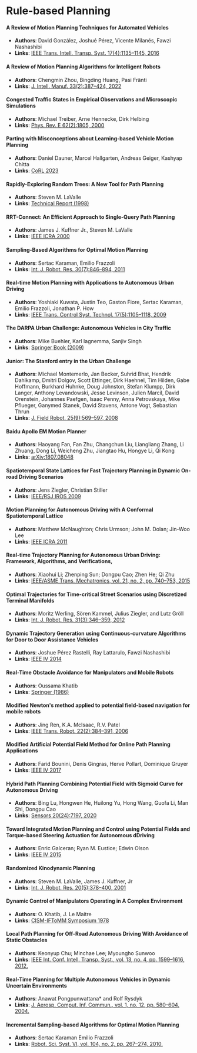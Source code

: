 # Rule-based Planning

#### A Review of Motion Planning Techniques for Automated Vehicles  
  * **Authors**: David González, Joshué Pérez, Vicente Milanés, Fawzi Nashashibi  
  * **Links**: [IEEE Trans. Intell. Transp. Syst. 17(4):1135–1145, 2016](https://doi.org/10.1109/TITS.2015.2498841)

#### A Review of Motion Planning Algorithms for Intelligent Robots  
  * **Authors**: Chengmin Zhou, Bingding Huang, Pasi Fränti  
  * **Links**: [J. Intell. Manuf. 33(2):387–424, 2022]([https://doi.org/10.1007/s10845-021-01845-w](https://link.springer.com/content/pdf/10.1007/s10845-021-01867-z.pdf))

#### Congested Traffic States in Empirical Observations and Microscopic Simulations 
  * **Authors**: Michael Treiber, Arne Hennecke, Dirk Helbing  
  * **Links**: [Phys. Rev. E 62(2):1805, 2000](https://doi.org/10.1103/PhysRevE.62.1805)

#### Parting with Misconceptions about Learning-based Vehicle Motion Planning  
  * **Authors**: Daniel Dauner, Marcel Hallgarten, Andreas Geiger, Kashyap Chitta  
  * **Links**: [CoRL 2023](https://proceedings.mlr.press/v229/dauner23a/dauner23a.pdf)

#### Rapidly-Exploring Random Trees: A New Tool for Path Planning  
  * **Authors**: Steven M. LaValle  
  * **Links**: [Technical Report (1998)](https://msl.cs.uiuc.edu/~lavalle/papers/Lav98c.pdf)

#### RRT-Connect: An Efficient Approach to Single-Query Path Planning  
  * **Authors**: James J. Kuffner Jr., Steven M. LaValle  
  * **Links**: [IEEE ICRA 2000](https://www.cs.cmu.edu/afs/andrew/scs/cs/15-494-sp13/nslobody/Class/readings/kuffner_icra2000.pdf)

#### Sampling-Based Algorithms for Optimal Motion Planning  
  * **Authors**: Sertac Karaman, Emilio Frazzoli  
  * **Links**: [Int. J. Robot. Res. 30(7):846–894, 2011](https://doi.org/10.1177/0278364911406761)  

#### Real-time Motion Planning with Applications to Autonomous Urban Driving
  * **Authors**: Yoshiaki Kuwata, Justin Teo, Gaston Fiore, Sertac Karaman, Emilio Frazzoli, Jonathan P. How  
  * **Links**: [IEEE Trans. Control Syst. Technol. 17(5):1105–1118, 2009](https://d1wqtxts1xzle7.cloudfront.net/39246479/02e7e52cea7c816054000000-libre.pdf?1445068390=&response-content-disposition=inline%3B+filename%3DReal_Time_Motion_Planning_With_Applicati.pdf&Expires=1750580430&Signature=dyepNnu4L98aCyOetFpEWSIqjagIq0sQphtAhQwQeC0yNbKwvVWixFi7--2jCXZnEf6DGO8z~vRqgh7wFe3eimlktKYCMCFjADOywrZjQpvEpbJAxiA8jwvXrZp4mM2dvjtYg0fDcnxjCrxxw0JFHijKCcJmsvQCgZKyzjtjH33mBCfeLC4np3IY2WnBq6D64y~DGiGS7LcE3WzIuZtNkuz21PxrN83FM2iuBcJf5qyq54SfvXPV4rUPjLgQFEV66gt0QoRgF2eO1blRu0WoxuEVMFCYa1rkZ7sXCVpzOTggGRqbH9Og8FWhAtkqDDYuy-PotTpGlKgd2JlmTO4JpQ__&Key-Pair-Id=APKAJLOHF5GGSLRBV4ZA)

#### The DARPA Urban Challenge: Autonomous Vehicles in City Traffic  
  * **Authors**: Mike Buehler, Karl Iagnemma, Sanjiv Singh
  * **Links**: [Springer Book (2009)](https://books.google.co.kr/books?hl=zh-CN&lr=&id=igFxpngN1lsC&oi=fnd&pg=PP2&ots=WTbFsc8JMb&sig=0Y7G0PAk6cW31cTq86R1nQraMwo&redir_esc=y#v=onepage&q&f=false)

#### Junior: The Stanford entry in the Urban Challenge
  * **Authors**: Michael Montemerlo, Jan Becker, Suhrid Bhat, Hendrik Dahlkamp, Dmitri Dolgov, Scott Ettinger, Dirk Haehnel, Tim Hilden, Gabe Hoffmann, Burkhard Huhnke, Doug Johnston, Stefan Klumpp, Dirk Langer, Anthony Levandowski, Jesse Levinson, Julien Marcil, David Orenstein, Johannes Paefgen, Isaac Penny, Anna Petrovskaya, Mike Pflueger, Ganymed Stanek, David Stavens, Antone Vogt, Sebastian Thrun 
  * **Links**: [J. Field Robot. 25(9):569–597, 2008](https://onlinelibrary.wiley.com/doi/abs/10.1002/rob.20258)

#### Baidu Apollo EM Motion Planner  
  * **Authors**: Haoyang Fan, Fan Zhu, Changchun Liu, Liangliang Zhang, Li Zhuang, Dong Li, Weicheng Zhu, Jiangtao Hu, Hongye Li, Qi Kong  
  * **Links**: [arXiv:1807.08048](https://arxiv.org/abs/1807.08048)

#### Spatiotemporal State Lattices for Fast Trajectory Planning in Dynamic On-road Driving Scenarios  
  * **Authors**: Jens Ziegler, Christian Stiller  
  * **Links**: [IEEE/RSJ IROS 2009](https://citeseerx.ist.psu.edu/document?repid=rep1&type=pdf&doi=45c275fac11b63525f995527e4af438b49fba298)

#### Motion Planning for Autonomous Driving with A Conformal Spatiotemporal Lattice 
  * **Authors**: Matthew McNaughton; Chris Urmson; John M. Dolan; Jin-Woo Lee 
  * **Links**: [IEEE ICRA 2011](https://ieeexplore.ieee.org/abstract/document/5980223)

#### Real-time Trajectory Planning for Autonomous Urban Driving: Framework, Algorithms, and Verifications, 
  * **Authors**: Xiaohui Li; Zhenping Sun; Dongpu Cao; Zhen He; Qi Zhu  
  * **Links**: [IEEE/ASME Trans. Mechatronics, vol. 21, no. 2, pp. 740–753, 2015](https://ieeexplore.ieee.org/abstract/document/7303933)

#### Optimal Trajectories for Time-critical Street Scenarios using Discretized Terminal Manifolds

  * **Authors**: Moritz Werling, Sören Kammel, Julius Ziegler, and Lutz Gröll  
  * **Links**: [Int. J. Robot. Res. 31(3):346–359, 2012](https://journals.sagepub.com/doi/abs/10.1177/0278364911423042)

#### Dynamic Trajectory Generation using Continuous-curvature Algorithms for Door to Door Assistance Vehicles
  
  * **Authors**: Joshue Pérez Rastelli, Ray Lattarulo, Fawzi Nashashibi  
  * **Links**: [IEEE IV 2014](https://ieeexplore.ieee.org/abstract/document/6856526)

#### Real-Time Obstacle Avoidance for Manipulators and Mobile Robots

  * **Authors**: Oussama Khatib 
  * **Links**: [Springer (1986)](https://journals.sagepub.com/doi/abs/10.1177/027836498600500106#tab-contributors)

#### Modified Newton's method applied to potential field-based navigation for mobile robots
  * **Authors**: Jing Ren, K.A. McIsaac, R.V. Patel  
  * **Links**: [IEEE Trans. Robot. 22(2):384–391, 2006](https://ieeexplore.ieee.org/abstract/document/1618532)

#### Modified Artificial Potential Field Method for Online Path Planning Applications
  * **Authors**: Farid Bounini, Denis Gingras, Herve Pollart, Dominique Gruyer  
  * **Links**: [IEEE IV 2017](https://ieeexplore.ieee.org/document/7995815)

#### Hybrid Path Planning Combining Potential Field with Sigmoid Curve for Autonomous Driving
  * **Authors**: Bing Lu, Hongwen He, Huilong Yu, Hong Wang, Guofa Li, Man Shi, Dongpu Cao
  * **Links**: [Sensors 20(24):7197, 2020](https://doi.org/10.3390/s20247197)

#### Toward Integrated Motion Planning and Control using Potential Fields and Torque-based Steering Actuation for Autonomous dDriving
  * **Authors**: Enric Galceran; Ryan M. Eustice; Edwin Olson
  * **Links**: [IEEE IV 2015](https://ieeexplore.ieee.org/abstract/document/7225703)

#### Randomized Kinodynamic Planning  
  * **Authors**: Steven M. LaValle, James J. Kuffner, Jr  
  * **Links**: [Int. J. Robot. Res. 20(5):378–400, 2001](https://journals.sagepub.com/doi/abs/10.1177/02783640122067453)

#### Dynamic Control of Manipulators Operating in A Complex Environment
  * **Authors**: O. Khatib, J. Le Maitre  
  * **Links**: [CISM-IFToMM Symposium 1978](https://ai.stanford.edu/manips/publications/pdfs/Khatib_1978.pdf)  

#### Local Path Planning for Off-Road Autonomous Driving With Avoidance of Static Obstacles
  * **Authors**: Keonyup Chu; Minchae Lee; Myoungho Sunwoo
  * **Links**: [IEEE Int. Conf. Intell. Transp. Syst., vol. 13, no. 4, pp. 1599–1616, 2012.](https://ieeexplore.ieee.org/abstract/document/6203588)  

#### Real-Time Planning for Multiple Autonomous Vehicles in Dynamic Uncertain Environments
  * **Authors**: Anawat Pongpunwattana* and Rolf Rysdyk
  * **Links**: [J. Aerosp. Comput. Inf. Commun., vol. 1, no. 12, pp. 580–604, 2004.](https://web.archive.org/web/20200709221342id_/https://www.aa.washington.edu/sites/aa/files/research/afsl/publications/pongpunwattana2004realtime.pdf)  

#### Incremental Sampling-based Algorithms for Optimal Motion Planning
  * **Authors**: Sertac Karaman Emilio Frazzoli
  * **Links**: [Robot. Sci. Syst. VI, vol. 104, no. 2, pp. 267–274, 2010.](https://www.roboticsproceedings.org/rss06/p34.pdf)
